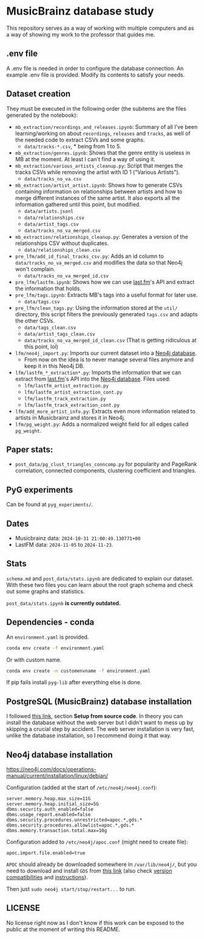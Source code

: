 # MusicBrainz database study

This repository serves as a way of working with multiple computers and as a way of showing my work to the professor that guides me.

## .env file

A .env file is needed in order to configure the database connection. An example .env file is provided. Modify its contents to satisfy your needs.

## Dataset creation

They must be executed in the following order (the subitems are the files generated by the notebook):

- `mb_extraction/recordings_and_releases.ipynb`: Summary of all I've been learning/working on about `recordings`, `releases` and `tracks`, as well of the needed code to extract CSVs and some graphs.
    - `data/tracks-*.csv`, * being from 1 to 5.
- `mb_extraction/genres.ipynb`: Shows that the genre entity is useless in MB at the moment. At least I can't find a way of using it.
- `mb_extraction/various_artists_cleanup.py`: Script that merges the tracks CSVs while removing the artist with ID 1 ("Various Artists").
    - `data/tracks_no_va.csv`
- `mb_extraction/artist_artist.ipynb`: Shows how to generate CSVs containing information on relationships between artists and how to merge different instances of the same artist. It also exports all the information gathered until this point, but modified.
    - `data/artists.jsonl`
    - `data/relationships.csv`
    - `data/artist_tags.csv`
    - `data/tracks_no_va_merged.csv`
- `mb_extraction/relationships_cleanup.py`: Generates a version of the relationships CSV without duplicates.
    - `data/relationships_clean.csv`
- `pre_lfm/add_id_final_tracks_csv.py`: Adds an id column to `data/tracks_no_va_merged.csv` and modifies the data so that Neo4j won't complain.
    - `data/tracks_no_va_merged_id.csv`
- `pre_lfm/lastfm.ipynb`: Shows how we can use [last.fm](https://www.last.fm/)'s API and extract the information that holds.
- `pre_lfm/tags.ipynb`: Extracts MB's tags into a useful format for later use.
    - `data/tags.csv`
- `pre_lfm/clean_tags.py`: Using the information stored at the `util/` directory, this script filters the previously generated `tags.csv` and adapts the other CSVs.
    - `data/tags_clean.csv`
    - `data/artist_tags_clean.csv`
    - `data/tracks_no_va_merged_id_clean.csv` (That is getting ridiculous at this point, lol)
- `lfm/neo4j_import.py`: Imports our current dataset into a [Neo4j database](https://neo4j.com/).
    - From now on the idea is to never manage several files anymore and keep it in this Neo4j DB.
- `lfm/lastfm_*_extraction*.py`: Imports the information that we can extract from [last.fm](https://www.last.fm/)'s API into the [Neo4j database](https://neo4j.com/). Files used:
    - `lfm/lastfm_artist_extraction.py`
    - `lfm/lastfm_artist_extraction_cont.py`
    - `lfm/lastfm_track_extraction.py`
    - `lfm/lastfm_track_extraction_cont.py`
- `lfm/add_more_artist_info.py`: Extracts even more information related to artists in Musicbrainz and stores it in Neo4j.
- `lfm/pg_weight.py`: Adds a normalized weight field for all edges called `pg_weight`.

## Paper stats:

- `post_data/pg_clust_triangles_conncomp.py` for popularity and PageRank correlation, connected components, clustering coefficient and triangles.

## PyG experiments

Can be found at `pyg_experiments/`.

## Dates

- Musicbrainz data: `2024-10-31 21:00:49.130771+00`
- LastFM data: `2024-11-05` to `2024-11-23`.

## Stats

`schema.md` and `post_data/stats.ipynb` are dedicated to explain our dataset. With these two files you can learn about the root graph schema and check out some graphs and statistics.

`post_data/stats.ipynb` **is currently outdated.**

## Dependencies - conda

An `environment.yaml` is provided.

```bash
conda env create -f environment.yaml
```

Or with custom name.

```bash
conda env create -n customenvname -f environment.yaml
```

If pip fails install `pyg-lib` after everything else is done.

## PostgreSQL (MusicBrainz) database installation

I followed [this link](https://musicbrainz.org/doc/MusicBrainz_Server/Setup), section **Setup from source code**. In theory you can install the database without the web server but I didn't want to mess up by skipping a crucial step by accident. The web server installation is very fast, unlike the database installation, so I recommend doing it that way.

## Neo4j database installation

https://neo4j.com/docs/operations-manual/current/installation/linux/debian/


Configuration (added at the start of `/etc/neo4j/neo4j.conf`):

```
server.memory.heap.max_size=11G
server.memory.heap.initial_size=5G
dbms.security.auth_enabled=false
dbms.usage_report.enabled=false
dbms.security.procedures.unrestricted=apoc.*,gds.*
dbms.security.procedures.allowlist=apoc.*,gds.*
dbms.memory.transaction.total.max=10g
```

Configuration added to `/etc/neo4j/apoc.conf` (might need to create file):

```
apoc.import.file.enabled=true
```

`APOC` should already be downloaded somewhere in `/var/lib/neo4j/`, but you need to download and install `GDS` from [this link](https://neo4j.com/deployment-center/#gds-tab) (also check [version compatibilities](https://neo4j.com/docs/graph-data-science/current/installation/supported-neo4j-versions/) and [instructions](https://neo4j.com/docs/graph-data-science/current/installation/neo4j-server/)).

Then just `sudo neo4j start/stop/restart...` to run.

## LICENSE

No license right now as I don't know if this work can be exposed to the public at the moment of writing this README.
